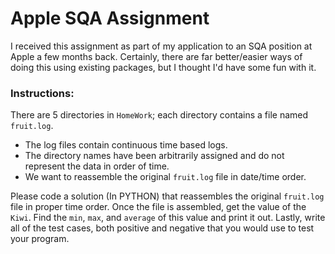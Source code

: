 # Apple SQA Assignment

I received this assignment as part of my application to an SQA position at Apple a few months back. Certainly, there are far better/easier ways of doing this using existing packages, but I thought I'd have some fun with it.

### Instructions:
There are 5 directories in `HomeWork`; each directory contains a file named `fruit.log`.  
- The log files contain continuous time based logs.  
- The directory names have been arbitrarily assigned and do not represent the data in order of time.  
- We want to reassemble the original `fruit.log` file in date/time order.  
  
Please code a solution (In PYTHON) that reassembles the original `fruit.log` file in proper time order. Once the file is assembled, get the value of the `Kiwi`.  Find the `min`, `max`, and `average` of this value and print it out. Lastly, write all of the test cases, both positive and negative that you would use to test your program.
